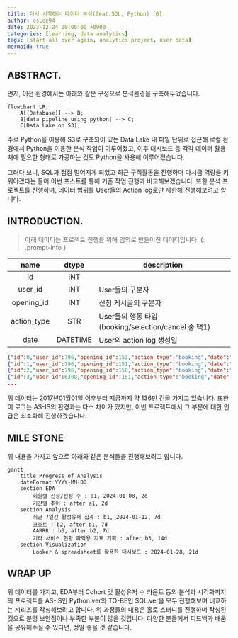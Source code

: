 ```yaml
---
title: 다시 시작하는 데이터 분석(feat.SQL, Python) [0]
author: csLee94
date: 2023-12-24 00:00:00 +0900
categories: [learning, data analytics]
tags: [start all over again, analytics project, user data]
mermaid: true
---
```


## ABSTRACT.

먼저, 이전 환경에서는 아래와 같은 구성으로 분석환경을 구축해두었습니다.
```mermaid
flowchart LR;
    A[(Database)] --> B;
    B[data pipeline using python] --> C;
    C[Data Lake on S3];
```
주로 Python을 이용해 S3로 구축되어 있는 Data Lake 내 파일 단위로 접근해 로컬 환경에서 Python을 이용한 분석 작업이 이루어졌고, 이후 대시보드 등 각각 데이터 활용처에 필요한 형태로 가공하는 것도 Python을 사용해 이루어졌습니다.

그러다 보니, SQL과 점점 멀어지게 되었고 최근 구직활동을 진행하며 다시금 역량을 키워야겠다는 들어 이번 포스트를 통해 기존 작업 진행과 비교해보겠습니다. 또한 분석 프로젝트를 진행하며, 데이터 범위를 User들의 Action log로만 제한해 진행해보려고 합니다.

## INTRODUCTION.

> 아래 데이터는 프로젝트 진행을 위해 임의로 만들어진 데이터입니다.
{: .prompt-info }

|name|dtype|description|
|:---:|:---:|---|
|id|INT||
|user_id|INT|User들의 구분자|
|opening_id|INT|신청 게시글의 구분자|
|action_type|STR|User들의 행동 타입 (booking/selection/cancel 중 택1)|
|date|DATETIME|User의 action log 생성일|

```json
{"id":0,"user_id":796,"opening_id":153,"action_type":"booking","date":"2017-01-01 02:26:08+00:00"}
{"id":1,"user_id":796,"opening_id":151,"action_type":"booking","date":"2017-01-01 02:26:35+00:00"}
{"id":2,"user_id":796,"opening_id":150,"action_type":"booking","date":"2017-01-01 02:26:53+00:00"}
{"id":3,"user_id":6308,"opening_id":151,"action_type":"booking","date":"2017-01-01 03:00:42+00:00"}
...
```
위 데이터는 2017년01월01일 이후부터 지금까지 약 136만 건을 가지고 있습니다. 또한 이 로그는 AS-IS의 환경과는 다소 차이가 있지만, 이번 프로젝트에서 그 부분에 대한 언급은 최소화해 진행하겠습니다.

## MILE STONE
위 내용을 가지고 앞으로 아래와 같은 분석들을 진행해보려고 합니다.

```mermaid
gantt
    title Progress of Analysis
    dateFormat YYYY-MM-DD
    section EDA
        회원별 신청/선정 수 : a1, 2024-01-08, 2d
        기간별 추이 : after a1, 2d
    section Analysis
        최근 7일간 활성유저 집계 : b1, 2024-01-12, 7d
        코호트 : b2, after b1, 7d
        AARRR : b3, after b2, 7d
        기타 서비스 현황 파악용 지표 기획 : after b3, 14d
    section Visualization
        Looker & spreadsheet를 활용한 대시보드 : 2024-01-28, 21d
```

## WRAP UP
위 데이터를 가지고, EDA부터 Cohort 및 활성유저 수 카운트 등의 분석과 시각화까지의 프로젝트를 AS-IS인 Python.ver와 TO-BE인 SQL.ver을 모두 진행해보며 비교하는 시리즈를 작성해보려고 합니다. 위 과정들의 내용은 홀로 스터디를 진행하며 작성된 것으로 분명 보안점이나 부족한 부분이 많을 것입니다. 다양한 분들께서 피드백과 배움을 공유해주실 수 있다면, 정말 좋을 것 같습니다.